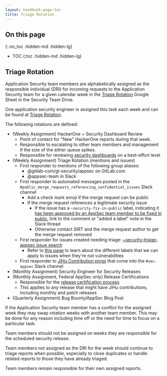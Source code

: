 ```yaml
---
layout: handbook-page-toc
title: Triage Rotation
---
```


## On this page
{:.no_toc .hidden-md .hidden-lg}

- TOC
{:toc .hidden-md .hidden-lg}

## Triage Rotation

Application Security team members are alphabetically assigned as the
responsible individual (DRI) for incoming requests to the Application
Security team for a given calendar week in the [Triage Rotation](https://docs.google.com/spreadsheets/d/18vz84dgTfetTaBjbOCXaLKNfzLYMiy_tBW6RfEUYYHk/edit?ts=5ce48702#gid=0)
Google Sheet in the Security Team Drive.

One application security engineer is assigned this task each week and can be found at [Triage Rotation](https://docs.google.com/spreadsheets/d/18vz84dgTfetTaBjbOCXaLKNfzLYMiy_tBW6RfEUYYHk/edit?ts=5ce48702#gid=0).

The following rotations are defined:

- (Weekly Assignment) HackerOne + Security Dashboard Review
    - Point of contact for "New" HackerOne reports during that week.
    - Responsible to escalating to other team members and management if the size of
    the either queue spikes.
    - Responsible for reviewing [security dashboards](https://about.gitlab.com/handbook/engineering/security/security-engineering-and-research/application-security/runbooks/security-dashboard-review.html) on a best-effort level
- (Weekly Assignment) Triage Rotation (mentions and issues)
  - First responder to mentions of the following group aliases:
    - @gitlab-com/gl-security/appsec on GitLab.com
    - @appsec-team in Slack
  - First responder to automated messages posted in the `#public_merge_requests_referencing_confidential_issues` Slack channel
    - Add a check mark emoji if the merge request can be public
    - If the merge request references a legitimate security issue
      + If the issue has a `~security-fix-in-public` label, indicating it [has been approved by an AppSec team member to be fixed in public](https://about.gitlab.com/handbook/engineering/security/security-engineering-and-research/application-security/vulnerability-management.html#fixing-in-public), link to the comment or "added a label" note in the Slack thread
      + Otherwise contact SIRT and the merge request author to get the merge request removed
  - First responder for issues created needing triage: [~security-triage-appsec issue search](https://gitlab.com/groups/gitlab-org/-/issues?scope=all&utf8=%E2%9C%93&state=opened&label_name%5B%5D=security-triage-appsec)
    - Refer to [this page](https://about.gitlab.com/handbook/engineering/security/#reproducibility-on-security-issues) to learn about the different labels that we can apply to issues when they're not vulnerabilities
  - First responder to [JiHu Contribution pings](https://about.gitlab.com/handbook/ceo/chief-of-staff-team/jihu-support/jihu-contribution-review-process.html) that come into the `#sec-appsec` Slack channel
- (Monthly Assignment) Security Engineer for Security Releases
- (Monthly Assignment, Federal AppSec only) Release Certifications
  - Responsible for the [release certification process](https://about.gitlab.com/handbook/ceo/chief-of-staff-team/jihu-support/release-certification.html)
  - This applies to any release that might have JiHu contributions, including monthly and patch releases
- (Quarterly Assignment) Bug Bounty/AppSec Blog Post

If the Application Security team member has a conflict for the assigned week
they may swap rotation weeks with another team member. This may be done for
any reason including time off or the need for time to focus on a particular task.

Team members should not be assigned on weeks they are responsible for the
scheduled security release.

Team members not assigned as the DRI for the week should continue to triage
reports when possible, especially to close duplicates or handle related reports
to those they have already triaged.

Team members remain responsible for their own assigned reports.
